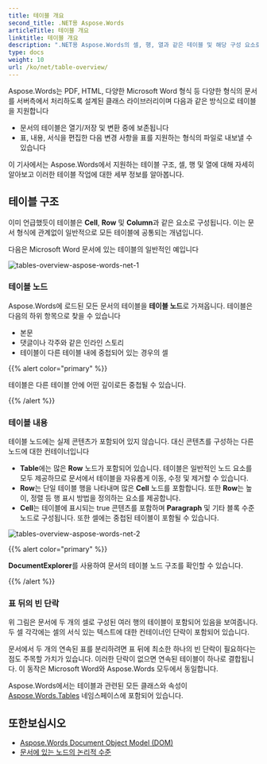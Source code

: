 ```yaml
---
title: 테이블 개요
second_title: .NET용 Aspose.Words
articleTitle: 테이블 개요
linktitle: 테이블 개요
description: ".NET용 Aspose.Words의 셀, 행, 열과 같은 테이블 및 해당 구성 요소로 작업합니다. C#의 테이블로 작업하는 방법."
type: docs
weight: 10
url: /ko/net/table-overview/
---
```


Aspose.Words는 PDF, HTML, 다양한 Microsoft Word 형식 등 다양한 형식의 문서를 서버측에서 처리하도록 설계된 클래스 라이브러리이며 다음과 같은 방식으로 테이블을 지원합니다

* 문서의 테이블은 열기/저장 및 변환 중에 보존됩니다
* 표, 내용, 서식을 편집한 다음 변경 사항을 표를 지원하는 형식의 파일로 내보낼 수 있습니다

이 기사에서는 Aspose.Words에서 지원하는 테이블 구조, 셀, 행 및 열에 대해 자세히 알아보고 이러한 테이블 작업에 대한 세부 정보를 알아봅니다.

## 테이블 구조

이미 언급했듯이 테이블은 **Cell**, **Row** 및 **Column**과 같은 요소로 구성됩니다. 이는 문서 형식에 관계없이 일반적으로 모든 테이블에 공통되는 개념입니다.

다음은 Microsoft Word 문서에 있는 테이블의 일반적인 예입니다

![tables-overview-aspose-words-net-1](/words/net/table-overview/tables-overview-1.png)

### 테이블 노드

Aspose.Words에 로드된 모든 문서의 테이블을 **테이블 노드**로 가져옵니다. 테이블은 다음의 하위 항목으로 찾을 수 있습니다

- 본문
- 댓글이나 각주와 같은 인라인 스토리
- 테이블이 다른 테이블 내에 중첩되어 있는 경우의 셀

{{% alert color="primary" %}}

테이블은 다른 테이블 안에 어떤 깊이로든 중첩될 수 있습니다.

{{% /alert %}}

### 테이블 내용

테이블 노드에는 실제 콘텐츠가 포함되어 있지 않습니다. 대신 콘텐츠를 구성하는 다른 노드에 대한 컨테이너입니다

- **Table**에는 많은 **Row** 노드가 포함되어 있습니다. 테이블은 일반적인 노드 요소를 모두 제공하므로 문서에서 테이블을 자유롭게 이동, 수정 및 제거할 수 있습니다.
- **Row**는 단일 테이블 행을 나타내며 많은 **Cell** 노드를 포함합니다. 또한 **Row**는 높이, 정렬 등 행 표시 방법을 정의하는 요소를 제공합니다.
- **Cell**는 테이블에 표시되는 true 콘텐츠를 포함하며 **Paragraph** 및 기타 블록 수준 노드로 구성됩니다. 또한 셀에는 중첩된 테이블이 포함될 수 있습니다.

![tables-overview-aspose-words-net-2](/words/net/table-overview/tables-overview-2.png)

{{% alert color="primary" %}}

**DocumentExplorer**를 사용하여 문서의 테이블 노드 구조를 확인할 수 있습니다.

{{% /alert %}}

### 표 뒤의 빈 단락

위 그림은 문서에 두 개의 셀로 구성된 여러 행의 테이블이 포함되어 있음을 보여줍니다. 두 셀 각각에는 셀의 서식 있는 텍스트에 대한 컨테이너인 단락이 포함되어 있습니다.

문서에서 두 개의 연속된 표를 분리하려면 표 뒤에 최소한 하나의 빈 단락이 필요하다는 점도 주목할 가치가 있습니다. 이러한 단락이 없으면 연속된 테이블이 하나로 결합됩니다. 이 동작은 Microsoft Word와 Aspose.Words 모두에서 동일합니다.

Aspose.Words에서는 테이블과 관련된 모든 클래스와 속성이 [Aspose.Words.Tables](https://reference.aspose.com/words/net/aspose.words.tables/) 네임스페이스에 포함되어 있습니다.

## 또한보십시오

* [Aspose.Words Document Object Model (DOM)](/words/ko/net/aspose-words-document-object-model/)
* [문서에 있는 노드의 논리적 수준](/words/ko/net/logical-levels-of-nodes-in-a-document/)